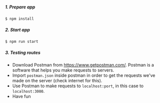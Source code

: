 ##### 1. Prepare app
`$ npm install`

##### 2. Start app
`$ npm run start`

##### 3. Testing routes
- Download Postman from https://www.getpostman.com/. Postman is a software that helps you make requests to servers. 
- Import `postman.json` inside postman in order to get the requests we've made on the server (check internet for this).
- Use Postman to make requests to `localhost:port`, in this case to `localhost:3000`.
- Have fun
